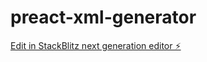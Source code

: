 # preact-xml-generator

[Edit in StackBlitz next generation editor ⚡️](https://stackblitz.com/~/github.com/jdhines/preact-xml-generator)